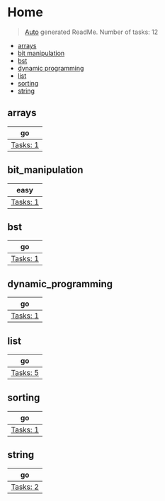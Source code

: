# Home

> [Auto](https://github.com/codeaprendiz/learn_fullstack/blob/main/home/php/intermediate/taskset_intermediate_php/task_004_createGlobalMarkdownTable/generate-readme.php) generated ReadMe. Number of tasks: 12

- [arrays](#arrays)
- [bit manipulation](#bit_manipulation)
- [bst](#bst)
- [dynamic programming](#dynamic_programming)
- [list](#list)
- [sorting](#sorting)
- [string](#string)

## arrays

| go                         |
|----------------------------|
| [Tasks: 1](home/arrays/go) |

## bit_manipulation

| easy                                 |
|--------------------------------------|
| [Tasks: 1](home/bit_manipulation/go) |

## bst

| go                      |
|-------------------------|
| [Tasks: 1](home/bst/go) |

## dynamic_programming

| go                                      |
|-----------------------------------------|
| [Tasks: 1](home/dynamic_programming/go) |

## list

| go                       |
|--------------------------|
| [Tasks: 5](home/list/go) |

## sorting

| go                          |
|-----------------------------|
| [Tasks: 1](home/sorting/go) |

## string

| go                         |
|----------------------------|
| [Tasks: 2](home/string/go) |
